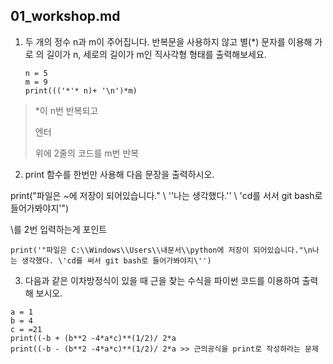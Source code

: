 ## 01_workshop.md

1. 두 개의 정수 n과 m이 주어집니다. 반복문을 사용하지 않고 별(*) 문자를 이용해 가로 의 길이가 n, 세로의 길이가 m인 직사각형 형태를 출력해보세요.

   ```
   n = 5
   m = 9
   print((('*'* n)+ '\n')*m)
   ```

> *이 n번 반복되고
>
> 엔터
>
> 위에 2줄의 코드를 m번 반복



2. print 함수를 한번만 사용해 다음 문장을 출력하시오.

print("파일은 ~에 저장이 되어있습니다." \ ''나는 생각했다.'' \  'cd를 서서 git bash로 들어가봐야지'")

\를 2번 입력하는게 포인트 

```
print('"파일은 C:\\Windows\\Users\\내문서\\python에 저장이 되어있습니다."\n나는 생각했다. \'cd를 써서 git bash로 들어가봐야지\'')
```



3. 다음과 같은 이차방정식이 있을 때 근을 찾는 수식을 파이썬 코드를 이용하여 출력해 보시오.

```
a = 1
b = 4
c = =21
print((-b + (b**2 -4*a*c)**(1/2)/ 2*a 
print((-b - (b**2 -4*a*c)**(1/2)/ 2*a >> 근의공식을 print로 작성하라는 문제
```

